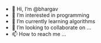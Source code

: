 - 👋 Hi, I’m @bhargav
- 👀 I’m interested in programming
- 🌱 I’m currently learning algorithms
- 💞️ I’m looking to collaborate on ...
- 📫 How to reach me ...

<!---
bhargav6324/bhargav6324 is a ✨ special ✨ repository because its `README.md` (this file) appears on your GitHub profile.
You can click the Preview link to take a look at your changes.
--->
